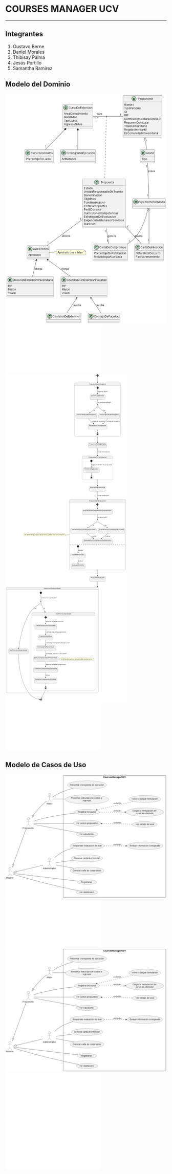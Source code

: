 # COURSES MANAGER UCV
***

## Integrantes

1. Gustavo Berne
2. Daniel Morales
3. Thibisay Palma
4. Jesús Portillo
5. Samantha Ramirez

## Modelo del Dominio
![DiagramaDeClase](docs/scenariosView/DiagramaDeClase.png)
![GlosarioDeTerminos](docs/scenariosView/GlosarioDeTerminos.pdf)
![DiagramaDeEstado](docs/scenariosView/DiagramaDeEstado.png)
![Entrega1ModeloDeDominio](docs/scenariosView/Entrega1ModeloDeDominio.pdf)

## Modelo de Casos de Uso
![DiagramaDeCasosDeUso](docs/scenariosView/DiagramaDeCasosDeUso.png)
![EspecificacionesDeCasosDeUso](docs/scenariosView/EspecificacionesDeCasosDeUso.pdf)
![DiagramaDeEstadoRelacion](docs/scenariosView/DiagramaDeCasosDeUso.png)
![PrototipoDeInterfaz](docs/scenariosView/PrototipoDeInterfaz.pdf)
![Entrega2DisciplinaDeRequisitos](docs/scenariosView/Entrega2DisciplinaDeRequisitos.pdf)